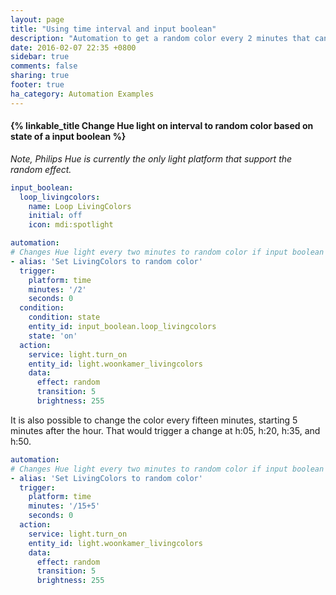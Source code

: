 ```yaml
---
layout: page
title: "Using time interval and input boolean"
description: "Automation to get a random color every 2 minutes that can be turned on/off."
date: 2016-02-07 22:35 +0800
sidebar: true
comments: false
sharing: true
footer: true
ha_category: Automation Examples
---
```


#### {% linkable_title Change Hue light on interval to random color based on state of a input boolean  %}

_Note, Philips Hue is currently the only light platform that support the random effect._

```yaml
input_boolean:
  loop_livingcolors:
    name: Loop LivingColors
    initial: off
    icon: mdi:spotlight

automation:
# Changes Hue light every two minutes to random color if input boolean is set to on
- alias: 'Set LivingColors to random color'
  trigger:
    platform: time
    minutes: '/2'
    seconds: 0
  condition:
    condition: state
    entity_id: input_boolean.loop_livingcolors
    state: 'on'
  action:
    service: light.turn_on
    entity_id: light.woonkamer_livingcolors
    data:
      effect: random
      transition: 5
      brightness: 255
```

It is also possible to change the color every fifteen minutes, starting 5 minutes after the hour. That would trigger a change at h:05, h:20, h:35, and h:50.

```yaml
automation:
# Changes Hue light every two minutes to random color if input boolean is set to on
- alias: 'Set LivingColors to random color'
  trigger:
    platform: time
    minutes: '/15+5'
    seconds: 0
  action:
    service: light.turn_on
    entity_id: light.woonkamer_livingcolors
    data:
      effect: random
      transition: 5
      brightness: 255
```
